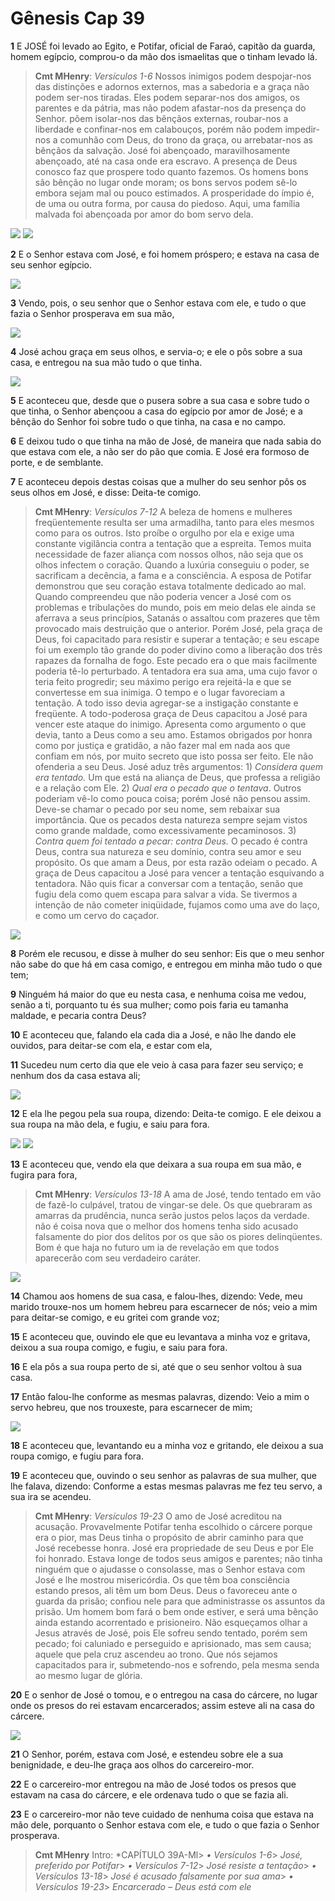 # Gênesis Cap 39

**1** 	E JOSÉ foi levado ao Egito, e Potifar, oficial de Faraó, capitão da guarda, homem egípcio, comprou-o da mão dos ismaelitas que o tinham levado lá.

> **Cmt MHenry**: *Versículos 1-6* Nossos inimigos podem despojar-nos das distinções e adornos externos, mas a sabedoria e a graça não podem ser-nos tiradas. Eles podem separar-nos dos amigos, os parentes e da pátria, mas não podem afastar-nos da presença do Senhor. põem isolar-nos das bênçãos externas, roubar-nos a liberdade e confinar-nos em calabouços, porém não podem impedir-nos a comunhão com Deus, do trono da graça, ou arrebatar-nos as bênçãos da salvação. José foi abençoado, maravilhosamente abençoado, até na casa onde era escravo. A presença de Deus conosco faz que prospere todo quanto fazemos. Os homens bons são bênção no lugar onde moram; os bons servos podem sê-lo embora sejam mal ou pouco estimados. A prosperidade do ímpio é, de uma ou outra forma, por causa do piedoso. Aqui, uma família malvada foi abençoada por amor do bom servo dela.

![](../Images/SweetPublishing/1-37-22.jpg) ![](../Images/SweetPublishing/1-39-2.jpg) 

**2** 	E o Senhor estava com José, e foi homem próspero; e estava na casa de seu senhor egípcio.

![](../Images/SweetPublishing/1-39-3.jpg) 

**3** 	Vendo, pois, o seu senhor que o Senhor estava com ele, e tudo o que fazia o Senhor prosperava em sua mão,

![](../Images/SweetPublishing/1-39-4.jpg) 

**4** 	José achou graça em seus olhos, e servia-o; e ele o pôs sobre a sua casa, e entregou na sua mão tudo o que tinha.

![](../Images/SweetPublishing/1-39-5.jpg) 

**5** 	E aconteceu que, desde que o pusera sobre a sua casa e sobre tudo o que tinha, o Senhor abençoou a casa do egípcio por amor de José; e a bênção do Senhor foi sobre tudo o que tinha, na casa e no campo.

**6** 	E deixou tudo o que tinha na mão de José, de maneira que nada sabia do que estava com ele, a não ser do pão que comia. E José era formoso de porte, e de semblante.

**7** 	E aconteceu depois destas coisas que a mulher do seu senhor pôs os seus olhos em José, e disse: Deita-te comigo.

> **Cmt MHenry**: *Versículos 7-12* A beleza de homens e mulheres freqüentemente resulta ser uma armadilha, tanto para eles mesmos como para os outros. Isto proíbe o orgulho por ela e exige uma constante vigilância contra a tentação que a espreita. Temos muita necessidade de fazer aliança com nossos olhos, não seja que os olhos infectem o coração. Quando a luxúria conseguiu o poder, se sacrificam a decência, a fama e a consciência. A esposa de Potifar demonstrou que seu coração estava totalmente dedicado ao mal. Quando compreendeu que não poderia vencer a José com os problemas e tribulações do mundo, pois em meio delas ele ainda se aferrava a seus princípios, Satanás o assaltou com prazeres que têm provocado mais destruição que o anterior. Porém José, pela graça de Deus, foi capacitado para resistir e superar a tentação; e seu escape foi um exemplo tão grande do poder divino como a liberação dos três rapazes da fornalha de fogo. Este pecado era o que mais facilmente poderia tê-lo perturbado. A tentadora era sua ama, uma cujo favor o teria feito progredir; seu máximo perigo era rejeitá-la e que se convertesse em sua inimiga. O tempo e o lugar favoreciam a tentação. A todo isso devia agregar-se a instigação constante e freqüente. A todo-poderosa graça de Deus capacitou a José para vencer este ataque do inimigo. Apresenta como argumento o que devia, tanto a Deus como a seu amo. Estamos obrigados por honra como por justiça e gratidão, a não fazer mal em nada aos que confiam em nós, por muito secreto que isto possa ser feito. Ele não ofenderia a seu Deus. José aduz três argumentos: 1) *Considera quem era tentado.* Um que está na aliança de Deus, que professa a religião e a relação com Ele. 2) *Qual era o pecado que o tentava*. Outros poderiam vê-lo como pouca coisa; porém José não pensou assim. Deve-se chamar o pecado por seu nome, sem rebaixar sua importância. Que os pecados desta natureza sempre sejam vistos como grande maldade, como excessivamente pecaminosos. 3) *Contra quem foi tentado a pecar: contra Deus.* O pecado é contra Deus, contra sua natureza e seu domínio, contra seu amor e seu propósito. Os que amam a Deus, por esta razão odeiam o pecado. A graça de Deus capacitou a José para vencer a tentação esquivando a tentadora. Não quis ficar a conversar com a tentação, senão que fugiu dela como quem escapa para salvar a vida. Se tivermos a intenção de não cometer iniqüidade, fujamos como uma ave do laço, e como um cervo do caçador.

![](../Images/SweetPublishing/1-39-6.jpg) 

**8** 	Porém ele recusou, e disse à mulher do seu senhor: Eis que o meu senhor não sabe do que há em casa comigo, e entregou em minha mão tudo o que tem;

**9** 	Ninguém há maior do que eu nesta casa, e nenhuma coisa me vedou, senão a ti, porquanto tu és sua mulher; como pois faria eu tamanha maldade, e pecaria contra Deus?

**10** 	E aconteceu que, falando ela cada dia a José, e não lhe dando ele ouvidos, para deitar-se com ela, e estar com ela,

**11** 	Sucedeu num certo dia que ele veio à casa para fazer seu serviço; e nenhum dos da casa estava ali;

![](../Images/SweetPublishing/1-39-7.jpg) 

**12** 	E ela lhe pegou pela sua roupa, dizendo: Deita-te comigo. E ele deixou a sua roupa na mão dela, e fugiu, e saiu para fora.

![](../Images/SweetPublishing/1-39-8.jpg) ![](../Images/SweetPublishing/1-39-9.jpg) 

**13** 	E aconteceu que, vendo ela que deixara a sua roupa em sua mão, e fugira para fora,

> **Cmt MHenry**: *Versículos 13-18* A ama de José, tendo tentado em vão de fazê-lo culpável, tratou de vingar-se dele. Os que quebraram as amarras da prudência, nunca serão justos pelos laços da verdade. não é coisa nova que o melhor dos homens tenha sido acusado falsamente do pior dos delitos por os que são os piores delinqüentes. Bom é que haja no futuro um ia de revelação em que todos aparecerão com seu verdadeiro caráter.

![](../Images/SweetPublishing/1-39-10.jpg) 

**14** 	Chamou aos homens de sua casa, e falou-lhes, dizendo: Vede, meu marido trouxe-nos um homem hebreu para escarnecer de nós; veio a mim para deitar-se comigo, e eu gritei com grande voz;

**15** 	E aconteceu que, ouvindo ele que eu levantava a minha voz e gritava, deixou a sua roupa comigo, e fugiu, e saiu para fora.

**16** 	E ela pôs a sua roupa perto de si, até que o seu senhor voltou à sua casa.

**17** 	Então falou-lhe conforme as mesmas palavras, dizendo: Veio a mim o servo hebreu, que nos trouxeste, para escarnecer de mim;

![](../Images/SweetPublishing/1-39-11.jpg) 

**18** 	E aconteceu que, levantando eu a minha voz e gritando, ele deixou a sua roupa comigo, e fugiu para fora.

**19** 	E aconteceu que, ouvindo o seu senhor as palavras de sua mulher, que lhe falava, dizendo: Conforme a estas mesmas palavras me fez teu servo, a sua ira se acendeu.

> **Cmt MHenry**: *Versículos 19-23* O amo de José acreditou na acusação. Provavelmente Potifar tenha escolhido o cárcere porque era o pior, mas Deus tinha o propósito de abrir caminho para que José recebesse honra. José era propriedade de seu Deus e por Ele foi honrado. Estava longe de todos seus amigos e parentes; não tinha ninguém que o ajudasse o consolasse, mas o Senhor estava com José e lhe mostrou misericórdia. Os que têm boa consciência estando presos, ali têm um bom Deus. Deus o favoreceu ante o guarda da prisão; confiou nele para que administrasse os assuntos da prisão. Um homem bom fará o bem onde estiver, e será uma bênção ainda estando acorrentado e prisioneiro. Não esqueçamos olhar a Jesus através de José, pois Ele sofreu sendo tentado, porém sem pecado; foi caluniado e perseguido e aprisionado, mas sem causa; aquele que pela cruz ascendeu ao trono. Que nós sejamos capacitados para ir, submetendo-nos e sofrendo, pela mesma senda ao mesmo lugar de glória.

**20** 	E o senhor de José o tomou, e o entregou na casa do cárcere, no lugar onde os presos do rei estavam encarcerados; assim esteve ali na casa do cárcere.

![](../Images/SweetPublishing/1-39-12.jpg) 

**21** 	O Senhor, porém, estava com José, e estendeu sobre ele a sua benignidade, e deu-lhe graça aos olhos do carcereiro-mor.

**22** 	E o carcereiro-mor entregou na mão de José todos os presos que estavam na casa do cárcere, e ele ordenava tudo o que se fazia ali.

**23** 	E o carcereiro-mor não teve cuidado de nenhuma coisa que estava na mão dele, porquanto o Senhor estava com ele, e tudo o que fazia o Senhor prosperava.


> **Cmt MHenry** Intro: *CAPÍTULO 39A-Ml> *• Versículos 1-6*> *José, preferido por Potifar*> *• Versículos 7-12*> *José resiste a tentação*> *• Versículos 13-18*> *José é acusado falsamente por sua ama*> *• Versículos 19-23*> *Encarcerado – Deus está com ele*